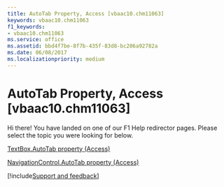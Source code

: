 ```yaml
---
title: AutoTab Property, Access [vbaac10.chm11063]
keywords: vbaac10.chm11063
f1_keywords:
- vbaac10.chm11063
ms.service: office
ms.assetid: bbd4f7be-8f7b-435f-83d8-bc206a92782a
ms.date: 06/08/2017
ms.localizationpriority: medium
---
```



# AutoTab Property, Access [vbaac10.chm11063]

Hi there! You have landed on one of our F1 Help redirector pages. Please select the topic you were looking for below.

[TextBox.AutoTab property (Access)](https://msdn.microsoft.com/library/27b17921-cd58-e243-e091-2686c64a7c02%28Office.15%29.aspx)

[NavigationControl.AutoTab property (Access)](https://msdn.microsoft.com/library/3d484269-c00b-3f5e-8492-6e0ca60460b8%28Office.15%29.aspx)

[!include[Support and feedback](~/includes/feedback-boilerplate.md)]